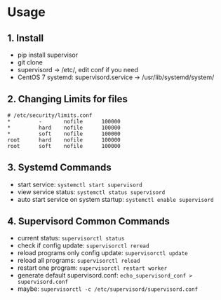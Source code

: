 # Usage

## 1. Install
* pip install supervisor
* git clone
* supervisord -> /etc/, edit conf if you need
* CentOS 7 systemd: supervisord.service -> /usr/lib/systemd/system/

## 2. Changing Limits for files
```
# /etc/security/limits.conf
*         -       nofile      100000
*         hard    nofile      100000
*         soft    nofile      100000
root      hard    nofile      100000
root      soft    nofile      100000
```

## 3. Systemd Commands

* start service: `systemctl start supervisord`
* view service status: `systemctl status supervisord`
* auto start service on system startup: `systemctl enable supervisord`

## 4. Supervisord Common Commands
* current status: `supervisorctl status`
* check if config update: `supervisorctl reread`
* reload programs only config update: `supervisorctl update`
* reload all programs: `supervisorctl reload`
* restart one program: `supervisorctl restart worker`
* generate default supervisord.conf: `echo_supervisord_conf > supervisord.conf`
* maybe: `supervisorctl -c /etc/supervisord/supervisord.conf`
